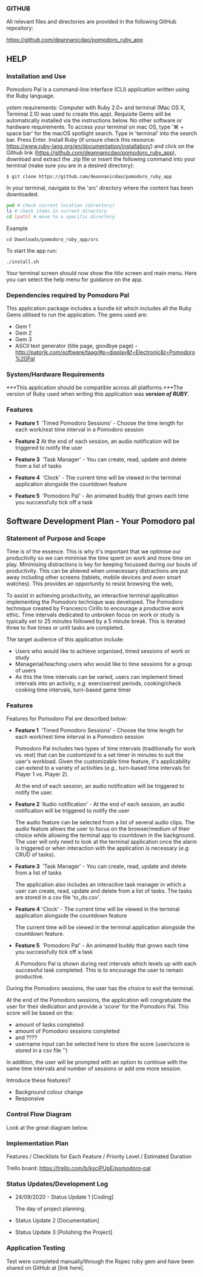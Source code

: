 ### GITHUB

All relevant files and directories are provided in the following GitHub repository:

https://github.com/deannanicdao/pomodoro_ruby_app

## HELP

### Installation and Use

Pomodoro Pal is a command-line interface (CLI) application written using the Ruby language. 

ystem requirements: Computer with Ruby 2.0+ and terminal (Mac OS X, Terminal 2.10 was used to create this app).
Requisite Gems will be automatically installed via the instructions below. No other software or hardware requirements.
To access your terminal on mac OS, type '⌘ + space bar' for the macOS spotlight search. Type in 'terminal' into the search bar.
Press Enter.
Install Ruby (if unsure check this resource: https://www.ruby-lang.org/en/documentation/installation/) and click on the Github link (https://github.com/deannanicdao/pomodoro_ruby_app), download and extract the .zip file or insert the following command into your terminal (make sure you are in a desired directory):

```
$ git clone https://github.com/deannanicdao/pomodoro_ruby_app
```

In your terminal, navigate to the 'src' directory where the content has been downloaded.

``` bash
pwd # check current location (directory)
ls # check items in current directory
cd [path] # move to a specific directory
```
Example
```
cd Downloads/pomodoro_ruby_app/src
```
To start the app run:
```
./install.sh
```
Your terminal screen should now show the title screen and main menu. Here you can select the help menu for guidance on the app. 

### Dependencies required by Pomodoro Pal

This application package includes a bundle kit which includes all the Ruby Gems utilised to run the application. The gems used are:

* Gem 1
* Gem 2
* Gem 3
* ASCII text generator (title page, goodbye page) - http://patorjk.com/software/taag/#p=display&f=Electronic&t=Pomodoro%20Pal

### System/Hardware Requirements

***This application should be compatible across all platforms.***The version of Ruby used when writing this application was ***version of RUBY***.

### Features

* <strong>Feature 1 </strong> 'Timed Pomodoro Sessions' - Choose the time length for each work/rest time interval in a Pomodoro session

* <strong>Feature 2</strong> At the end of each session, an audio notification will be triggered to notify the user

* <strong>Feature 3 </strong> 'Task Manager' - You can create, read, update and delete from a list of tasks

* <strong>Feature 4 </strong> 'Clock' - The current time will be viewed in the terminal application alongside the countdown feature

* <strong>Feature 5 </strong> 'Pomodoro Pal' - An animated buddy that grows each time you successfully tick off a task

## Software Development Plan - Your Pomodoro pal 

### Statement of Purpose and Scope

Time is of the essence. This is why it's important that we optimise our productivity so we can minimise the time spent on work and more time on play. Minimising distractions is key for keeping focussed during our bouts of productivity. This can be ahieved when unnecessary distractions are put away including other screens (tablets, mobile devices and even smart watches).  This provides an opportunity to resist browsing the web, 

To assist in achieving productivity, an interactive terminal application implementing the Pomodoro technique was developed. The Pomodoro technique created by Francesco Cirillo to encourage a productive work ethic. Time intervals dedicated to unbroken focus on work or study is typically set to 25 minutes followed by a 5 minute break. This is iterated three to five times or until tasks are completed. 

The target audience of this application include:

* Users who would like to achieve organised, timed sessions of work or study
* Managerial/teaching users who would like to time sessions for a group of users
* As this the time intervals can be varied, users can implement timed intervals into an activity, <em>e.g.</em> exercise/rest periods, cooking/check cooking time intervals, turn-based game timer



### Features

Features for Pomodoro Pal are described below:

* <strong>Feature 1 </strong> 'Timed Pomodoro Sessions' - Choose the time length for each work/rest time interval in a Pomodoro session

  Pomodoro Pal includes two types of time intervals (traditionally for work vs. rest) that can be customized to a set timer in minutes to suit the user's workload. Given the customizable time feature, it's applicability can extend to a variety of activities (<em>e.g.,</em> turn-based time intervals for Player 1 vs. Player 2). 

  At the end of each session, an audio notification will be triggered to notify the user. 

* <strong>Feature 2</strong> 'Audio notification' - At the end of each session, an audio notification will be triggered to notify the user

  The audio feature can be selected from a list of several audio clips. The audio feature allows the user to focus on the browser/medium of their choice while allowing the terminal app to countdown in the background. The user will only need to look at the terminal application once the alarm is triggered or when interaction with the application is necessary (<em>e.g.</em> CRUD of tasks). 

* <strong>Feature 3 </strong> 'Task Manager' - You can create, read, update and delete from a list of tasks

  The application also includes an interactive task manager in which a user can create, read, update and delete from a list of tasks. The tasks are stored in a csv file 'to_do.csv'. 

* <strong>Feature 4</strong> 'Clock' - The current time will be viewed in the terminal application alongside the countdown feature

  The current time will be viewed in the terminal application alongside the countdown feature. 

* <strong>Feature 5 </strong> 'Pomodoro Pal' - An animated buddy that grows each time you successfully tick off a task

  A Pomodoro Pal is shown during rest intervals which levels up with each successful task completed. This is to encourage the user to remain productive. 

During the Pomodoro sessions, the user has the choice to exit the terminal. 

At the end of the Pomodoro sessions, the application will congratulate the user for their dedication and provide a 'score' for the Pomodoro Pal.  This score will be based on the:

* amount of tasks completed 
* amount of Pomodoro sessions completed 
* and ????
* username input can be selected here to store the score (user/score is stored in a csv file '')

In addition, the user will be prompted with an option to continue with the same time intervals and number of sessions or add one more session.





Introduce these features?

- Background colour change
- Responsive
  
  

### Control Flow Diagram

Look at the great diagram below.



### Implementation Plan

Features / Checklists for Each Feature / Priority Level / Estimated Duration

Trello board: https://trello.com/b/ksciPUpE/pomodoro-pal 



### Status Updates/Development Log

* 24/09/2020 - Status Update 1 [Coding]

  The day of project planning. 

* Status Update 2 [Documentation]

* Status Update 3 [Polishing the Project]

### Application Testing

Test were completed manually/through the Rspec ruby gem and have been shared on GitHub at [link here].